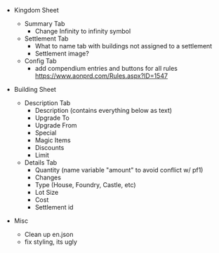 - Kingdom Sheet
  - Summary Tab
    - Change Infinity to infinity symbol
  - Settlement Tab
    - What to name tab with buildings not assigned to a settlement
    - Settlement image?
  - Config Tab
    - add compendium entries and buttons for all rules https://www.aonprd.com/Rules.aspx?ID=1547

- Building Sheet
  - Description Tab
    - Description (contains everything below as text)
    - Upgrade To
    - Upgrade From
    - Special
    - Magic Items
    - Discounts
    - Limit
  - Details Tab
    - Quantity (name variable "amount" to avoid conflict w/ pf1)
    - Changes
    - Type (House, Foundry, Castle, etc)
    - Lot Size
    - Cost
    - Settlement id

- Misc
  - Clean up en.json
  - fix styling, its ugly
